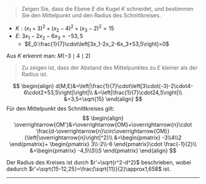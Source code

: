 > Zeigen Sie, dass die Ebene $E$ die Kugel $K$ schneidet, und bestimmen Sie den Mittelpunkt  und den Radius des Schnittkreises.

- $K:(x_1+3)^2+(x_2-4)^2+(x_3-2)^2=15$
- $E:~3x_1-2x_2-6x_3=-53,5$
	- $E_0:\frac{1}{7}\cdot\left[3x_1-2x_2-6x_3+53,5\right]=0$

Aus $K$ erkennt man: $M(-3\mid4\mid2)$
>Zu zeigen ist, dass der Abstand des Mittelpunktes zu $E$ kleiner als der Radius ist.

$$
\begin{align}
	d(M;E)&=\left|\frac{1}{7}\cdot\left[3\cdot(-3)-2\cdot4-6\cdot2+53,5\right]\right|\\
	&=\left|\frac{1}{7}\cdot24,5\right|\\
	&=3,5<\sqrt{15}
\end{align}
$$
Für den Mittelpunkt des Schnittkreises gilt:
$$
\begin{align}
	\overrightarrow{OM'}&=\overrightarrow{OM}+\overrightarrow{n}\cdot
		\frac{d-\overrightarrow{n}\circ\overrightarrow{OM}}{\left|\overrightarrow{n}\right|^2}\\
		&=\begin{pmatrix}
				-3\\4\\2
			\end{pmatrix}+
			\begin{pmatrix}
				3\\-2\\-6
			\end{pmatrix}\cdot
			\frac{-1}{2}\\
		&=\begin{pmatrix}
				-4,5\\5\\5
			\end{pmatrix}
\end{align}
$$

Der Radius des Kreises ist durch $r'=\sqrt{r^2-d^2}$ beschrieben, wobei dadurch $r'=\sqrt{15-12,25}=\frac{\sqrt{11}}{2}\approx1,658$ ist.

---